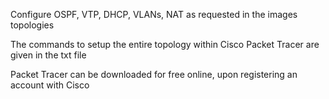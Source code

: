 Configure OSPF, VTP, DHCP, VLANs, NAT as requested in the images topologies

The commands to setup the entire topology within Cisco Packet Tracer are given in the txt file

Packet Tracer can be downloaded for free online, upon registering an account with Cisco
